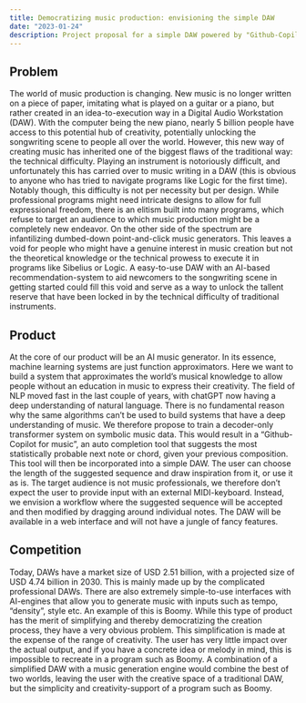 ```yaml
---
title: Democratizing music production: envisioning the simple DAW
date: "2023-01-24"
description: Project proposal for a simple DAW powered by "Github-Copilot for music".
---
```


## Problem
The world of music production is changing. New music is no longer written on a piece of paper, imitating what is played on a guitar or a piano, but rather created in an idea-to-execution way in a Digital Audio Workstation (DAW). With the computer being the new piano, nearly 5 billion people have access to this potential hub of creativity, potentially unlocking the songwriting scene to people all over the world. However, this new way of creating music has inherited one of the biggest flaws of the traditional way: the technical difficulty. Playing an instrument is notoriously difficult, and unfortunately this has carried over to music writing in a DAW (this is obvious to anyone who has tried to navigate programs like Logic for the first time). Notably though, this difficulty is not per necessity but per design. While professional programs might need intricate designs to allow for full expressional freedom, there is an elitism built into many programs, which refuse to target an audience to which music production might be a completely new endeavor. On the other side of the spectrum are infantilizing dumbed-down point-and-click music generators. This leaves a void for people who might have a genuine interest in music creation but not the theoretical knowledge or the technical prowess to execute it in programs like Sibelius or Logic. A easy-to-use DAW with an AI-based recommendation-system to aid newcomers to the songwriting scene in getting started could fill this void and serve as a way to unlock the tallent reserve that have been locked in by the technical difficulty of traditional instruments.

## Product
At the core of our product will be an AI music generator. In its essence, machine learning systems are just function approximators. Here we want to build a system that approximates the world’s musical knowledge to allow people without an education in music to express their creativity. The field of NLP moved fast in the last couple of years, with chatGPT now having a deep understanding of natural language. There is no fundamental reason why the same algorithms can’t be used to build systems that have a deep understanding of music. We therefore propose to train a decoder-only transformer system on symbolic music data. This would result in a “Github-Copilot for music”, an auto completion tool that suggests the most statistically probable next note or chord, given your previous composition. This tool will then be incorporated into a simple DAW. The user can choose the length of the suggested sequence and draw inspiration from it, or use it as is. The target audience is not music professionals, we therefore don’t expect the user to provide input with an external MIDI-keyboard. Instead, we envision a workflow where the suggested sequence will be accepted and then modified by dragging around individual notes. The DAW will be available in a web interface and will not have a jungle of fancy features.

## Competition
Today,  DAWs have a market size of USD 2.51 billion, with a projected size of USD 4.74 billion in 2030. This is mainly made up by the complicated professional DAWs. There are also extremely simple-to-use interfaces with AI-engines that allow you to generate music with inputs such as tempo,  “density”, style etc. An example of this is Boomy. While this type of product has the merit of simplifying and thereby democratizing the creation process, they have a very obvious problem.  This simplification is made at the expense of the range of creativity. The user has very little impact over the actual output, and if you have a concrete idea or melody in mind, this is impossible to recreate in a program such as Boomy. A combination of a simplified DAW with a music generation engine would combine the best of two worlds, leaving the user with the creative space of a traditional DAW, but the simplicity and creativity-support of a program such as Boomy.

